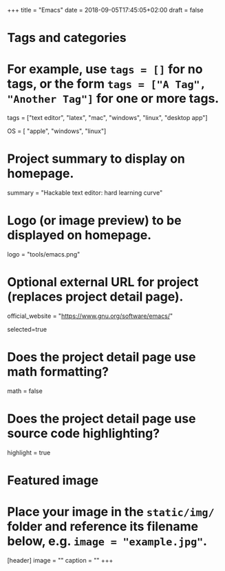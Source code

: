 +++
title = "Emacs"
date = 2018-09-05T17:45:05+02:00
draft = false

# Tags and categories
# For example, use `tags = []` for no tags, or the form `tags = ["A Tag", "Another Tag"]` for one or more tags.
tags = ["text editor", "latex", "mac", "windows", "linux", "desktop app"]

OS = [ "apple", "windows", "linux"]

# Project summary to display on homepage.
summary = "Hackable text editor: hard learning curve"

# Logo (or image preview) to be displayed on homepage.
logo = "tools/emacs.png"

# Optional external URL for project (replaces project detail page).
official_website = "https://www.gnu.org/software/emacs/"

selected=true

# Does the project detail page use math formatting?
math = false

# Does the project detail page use source code highlighting?
highlight = true


# Featured image
# Place your image in the `static/img/` folder and reference its filename below, e.g. `image = "example.jpg"`.
[header]
image = ""
caption = ""
+++
